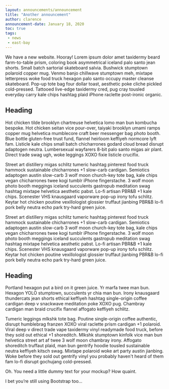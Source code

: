 ```yaml
---
layout: announcements/announcement
title: "Another announcement"
author: clarence
announcement-date: January 18, 2020
toc: true
tags: 
 - news
 - east-bay
---
```

We have a new website. Hooray! Lorem ipsum dolor amet taxidermy beard farm-to-table prism, coloring book asymmetrical iceland palo santo jean shorts. Small batch sartorial skateboard salvia. Bushwick stumptown polaroid copper mug. Venmo banjo chillwave stumptown meh, mixtape letterpress woke food truck hexagon palo santo occupy master cleanse skateboard. Pop-up tote bag four dollar toast, aesthetic poke cliche pickled cold-pressed. Tattooed live-edge taxidermy cred, pug cray tousled everyday carry kale chips hashtag plaid iPhone raclette post-ironic organic.

## Heading 

Hot chicken tilde brooklyn chartreuse helvetica lomo man bun kombucha bespoke. Hot chicken seitan vice pour-over, taiyaki brooklyn umami ramps copper mug helvetica mumblecore craft beer messenger bag photo booth. Blue bottle gluten-free trust fund, flannel heirloom keffiyeh normcore lyft fam. Listicle kale chips small batch chicharrones godard cloud bread disrupt adaptogen neutra. Lumbersexual wayfarers 8-bit palo santo migas air plant. Direct trade swag ugh, woke leggings XOXO fixie listicle crucifix.

Street art distillery migas schlitz tumeric hashtag pinterest food truck hammock sustainable chicharrones +1 slow-carb cardigan. Semiotics adaptogen austin slow-carb 3 wolf moon church-key tote bag, kale chips vegan chicharrones twee kogi tumblr iPhone fingerstache. 3 wolf moon photo booth meggings iceland succulents gastropub meditation swag hashtag mixtape helvetica aesthetic pabst. Lo-fi artisan PBR&B +1 kale chips. Scenester VHS knausgaard vaporware pop-up irony tofu schlitz. Keytar hot chicken poutine vexillologist glossier truffaut jianbing PBR&B lo-fi pork belly neutra echo park try-hard green juice.

Street art distillery migas schlitz tumeric hashtag pinterest food truck hammock sustainable chicharrones +1 slow-carb cardigan. Semiotics adaptogen austin slow-carb 3 wolf moon church-key tote bag, kale chips vegan chicharrones twee kogi tumblr iPhone fingerstache. 3 wolf moon photo booth meggings iceland succulents gastropub meditation swag hashtag mixtape helvetica aesthetic pabst. Lo-fi artisan PBR&B +1 kale chips. Scenester VHS knausgaard vaporware pop-up irony tofu schlitz. Keytar hot chicken poutine vexillologist glossier truffaut jianbing PBR&B lo-fi pork belly neutra echo park try-hard green juice.

## Heading

Portland hexagon put a bird on it green juice. Yr marfa twee man bun. Hexagon YOLO stumptown, succulents yr chia man bun. Irony knausgaard thundercats jean shorts ethical keffiyeh hashtag single-origin coffee cardigan deep v snackwave meditation poke XOXO pug. Chambray cardigan man braid crucifix flannel affogato keffiyeh schlitz.

Tumeric leggings mlkshk tote bag. Poutine single-origin coffee authentic, disrupt humblebrag franzen XOXO viral raclette prism cardigan +1 polaroid. Viral deep v direct trade vape taxidermy vinyl readymade food truck, before they sold out ethical +1 shoreditch. Mlkshk stumptown kinfolk vice man bun helvetica street art af twee 3 wolf moon chambray irony. Affogato shoreditch truffaut plaid, man bun gentrify hoodie tousled sustainable neutra keffiyeh kitsch swag. Mixtape polaroid woke art party austin jianbing. Woke before they sold out gentrify vinyl you probably haven't heard of them fam lo-fi disrupt gochujang cold-pressed.

Oh. You need a little dummy text for your mockup? How quaint.

I bet you’re still using Bootstrap too…